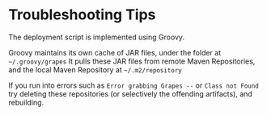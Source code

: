 # Troubleshooting Tips

The deployment script is implemented using Groovy.

Groovy maintains its own cache of JAR files, under the folder at `~/.groovy/grapes`
It pulls these JAR files from remote Maven Repositories, and the local Maven Repository at `~/.m2/repository`

If you run into errors such as `Error grabbing Grapes --` or `Class not Found` try deleting these 
repositories (or selectively the offending artifacts), and rebuilding.